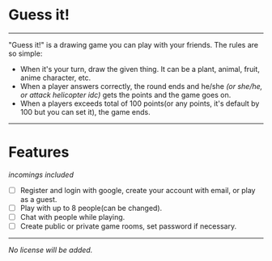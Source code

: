 # Guess it!
---
"Guess it!" is a drawing game you can play with your friends. The rules are so simple:
- When it's your turn, draw the given thing. It can be a plant, animal, fruit, anime character, etc.
- When a player answers correctly, the round ends and he/she *(or she/he, or attack helicopter idc)* gets the points and the game goes on.
- When a players exceeds total of 100 points(or any points, it's default by 100 but you can set it), the game ends.
---
# Features
*incomings included*

- [ ] Register and login with google, create your account with email, or play as a guest.
- [ ] Play with up to 8 people(can be changed).
- [ ] Chat with people while playing.
- [ ] Create public or private game rooms, set password if necessary.
---
*No license will be added.*